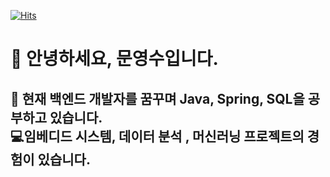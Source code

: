 [![Hits](https://hits.seeyoufarm.com/api/count/incr/badge.svg?url=https%3A%2F%2Fgithub.com%2Fyoungsoomoon%2F&count_bg=%2379C83D&title_bg=%23555555&icon=&icon_color=%23E7E7E7&title=hits&edge_flat=false)](https://hits.seeyoufarm.com)               
# 👋 안녕하세요, 문영수입니다.
  :open_book: 현재 백엔드 개발자를 꿈꾸며 Java, Spring, SQL을 공부하고 있습니다.<br>
  :computer:임베디드 시스템, 데이터 분석 , 머신러닝 프로젝트의 경험이 있습니다.
--------------------
<!--
 <img src="https://img.shields.io/badge/-Python-blue?style=flat-square&logo=Python&logoColor=white">  <img src="https://img.shields.io/badge/-Jupyter-orange?style=flat-square&logo=Jupyter&logoColor=white">  <img src="https://img.shields.io/badge/-Pandas-navy?style=flat-square&logo=pandas&logoColor=white">  <img src="https://img.shields.io/badge/-NumPy-yellowgreen?style=flat-square&logo=NumPy&logoColor=white">  <img src="https://img.shields.io/badge/-MongoDB-green?style=flat-square&logo=MongoDB&logoColor=white">
--->
  <!---
youngsoomoon/youngsoomoon is a ✨ special ✨ repository because its `README.md` (this file) appears on your GitHub profile.
You can click the Preview link to take a look at your changes.
--->
